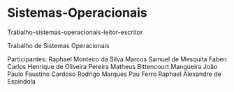 # Sistemas-Operacionais
Trabalho-sistemas-operacionais-leitor-escritor


Trabalho de Sistemas Operacionais

Participantes:
Raphael Monteiro da Silva
Marcos Samuel de Mesquita Faben
Carlos Henrique de Oliveira Pereira
Matheus Bittencourt Mangueira
João Paulo Faustino Cardoso
Rodrigo Marques Pau Ferro
Raphael Alexandre de Espindola